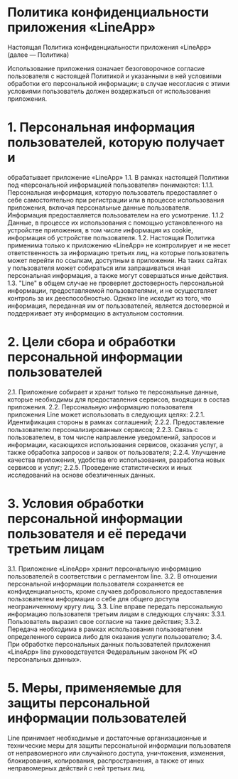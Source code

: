 # Политика конфиденциальности приложения «LineApp»
Настоящая Политика конфиденциальности приложения «LineApp» (далее — Политика)
<p/>
  Использование приложения означает безоговорочное согласие пользователя с настоящей
Политикой и указанными в ней условиями обработки его персональной информации; в случае
несогласия с этими условиями пользователь должен воздержаться от использования
приложения.

# 1. Персональная информация пользователей, которую получает и
обрабатывает приложение «LineApp»
1.1. В рамках настоящей Политики под «персональной информацией пользователя»
понимаются:
1.1.1. Персональная информация, которую пользователь предоставляет о себе самостоятельно
при регистрации или в процессе использования приложения,
включая персональные данные пользователя. Информация предоставляется пользователем на
его усмотрение.
1.1.2 Данные, в процессе их использования с помощью установленного на устройстве
приложения, в том числе информация из cookie, информация об устройстве пользователя.
1.2. Настоящая Политика применима только к приложению «LineApp» не контролирует
и не несет ответственность за информацию третьих лиц, на которые пользователь может
перейти по ссылкам, доступным в приложении. На таких сайтах у пользователя может
собираться или запрашиваться иная персональная информация, а также могут совершаться
иные действия.
1.3. "Line" в общем случае не проверяет достоверность персональной
информации, предоставляемой пользователями, и не осуществляет контроль за их
дееспособностью. Однако line исходит из того, что информация,
переданная им от пользователей, является достоверной и поддерживает эту информацию в
актуальном состоянии.

# 2. Цели сбора и обработки персональной информации пользователей
2.1. Приложение собирает и хранит только те персональные данные, которые необходимы для
предоставления сервисов, входящих в состав приложения.
2.2. Персональную информацию пользователя приложения Line
может использовать в следующих целях:
2.2.1. Идентификация стороны в рамках соглашений;
2.2.2. Предоставление пользователю персонализированных сервисов;
2.2.3. Связь с пользователем, в том числе направление уведомлений, запросов и информации,
касающихся использования сервисов, оказания услуг, а также обработка запросов и заявок от
пользователя;
2.2.4. Улучшение качества приложения, удобства его использования, разработка новых
сервисов и услуг;
2.2.5. Проведение статистических и иных исследований на основе обезличенных данных.

# 3. Условия обработки персональной информации пользователя и её передачи третьим лицам
3.1. Приложение «LineApp» хранит персональную информацию пользователей в соответствии
с регламентом line.
3.2. В отношении персональной информации пользователя сохраняется ее
конфиденциальность, кроме случаев добровольного предоставления пользователем
информации о себе для общего доступа неограниченному кругу лиц.
3.3. Line вправе передать персональную информацию пользователя
третьим лицам в следующих случаях:
3.3.1. Пользователь выразил свое согласие на такие действия;
3.3.2. Передача необходима в рамках использования пользователем определенного сервиса
либо для оказания услуги пользователю;
3.4. При обработке персональных данных пользователей приложения «LineApp» line
руководствуется Федеральным законом РК «О персональных
данных».

# 5. Меры, применяемые для защиты персональной информации пользователей
Line принимает необходимые и достаточные организационные и
технические меры для защиты персональной информации пользователя от неправомерного
или случайного доступа, уничтожения, изменения, блокирования, копирования,
распространения, а также от иных неправомерных действий с ней третьих лиц.
